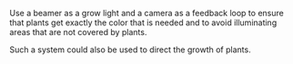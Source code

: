Use a beamer as a grow light and a camera as a feedback loop to ensure
that plants get exactly the color that is needed and to avoid
illuminating areas that are not covered by plants.

Such a system could also be used to direct the growth of plants.